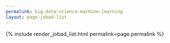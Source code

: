 ```yaml
---
permalink: big-data-science-machine-learning
layout: page-jobad-list
---
```

{% include render_jobad_list.html permalink=page.permalink %}
